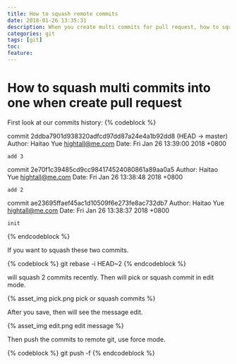 ```yaml
---
title: How to squash remote commits
date: 2018-01-26 13:35:31
description: When you create multi commits for pull request, how to squash multi remote commits?
categories: git
tags: [git] 
toc: 
feature: 
---
```


# How to squash multi commits into one when create pull request

First look at our commits history:
{% codeblock %}

commit 2ddba7901d938320adfcd97dd87a24e4a1b92dd8 (HEAD -> master)
Author: Haitao Yue <hightall@me.com>
Date:   Fri Jan 26 13:39:00 2018 +0800

    add 3

commit 2e70f1c39485cd9cc984174524080861a89aa0a5
Author: Haitao Yue <hightall@me.com>
Date:   Fri Jan 26 13:38:48 2018 +0800

    add 2

commit ae23695ffaef45ac1d10509f6e273fe8ac732db7
Author: Haitao Yue <hightall@me.com>
Date:   Fri Jan 26 13:38:37 2018 +0800

    init
{% endcodeblock %}

If you want to squash these two commits.

{% codeblock %}
git rebase -i HEAD~2
{% endcodeblock %}

will squash 2 commits recently. Then will pick or squash commit in edit mode.

{% asset_img pick.png pick or squash commits %}

After you save, then will see the message edit.

{% asset_img edit.png edit message %}

Then push the commits to remote git, use force mode.

{% codeblock %}
git push -f
{% endcodeblock %}
